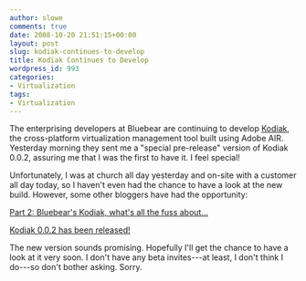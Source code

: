 ```yaml
---
author: slowe
comments: true
date: 2008-10-20 21:51:15+00:00
layout: post
slug: kodiak-continues-to-develop
title: Kodiak Continues to Develop
wordpress_id: 993
categories:
- Virtualization
tags:
- Virtualization
---
```


The enterprising developers at Bluebear are continuing to develop [Kodiak](http://www.bluebearllc.net/kodiak/), the cross-platform virtualization management tool built using Adobe AIR. Yesterday morning they sent me a "special pre-release" version of Kodiak 0.0.2, assuring me that I was the first to have it. I feel special!

Unfortunately, I was at church all day yesterday and on-site with a customer all day today, so I haven't even had the chance to have a look at the new build. However, some other bloggers have had the opportunity:

[Part 2: Bluebear's Kodiak, what's all the fuss about...](http://www.yellow-bricks.com/2008/10/20/part-2-bluebear%e2%80%99s-kodiak-what%e2%80%99s-all-the-fuss-about/)  

[Kodiak 0.0.2 has been released!](http://vmsquad.com/archives/43)

The new version sounds promising. Hopefully I'll get the chance to have a look at it very soon. I don't have any beta invites---at least, I don't think I do---so don't bother asking. Sorry.
